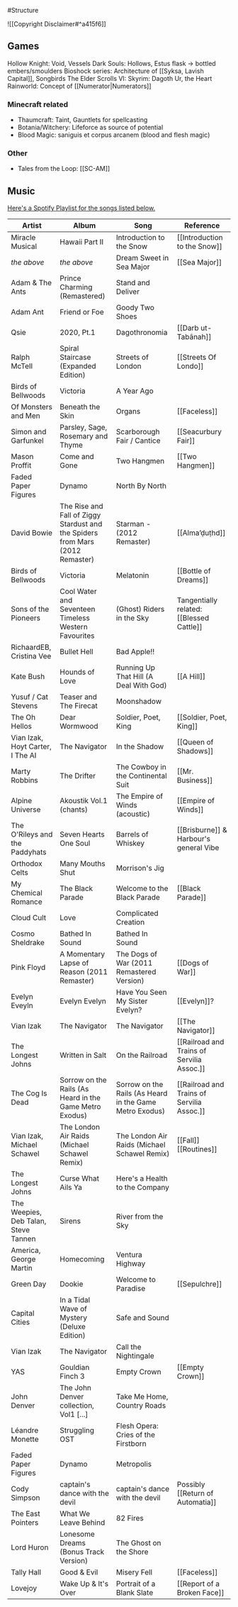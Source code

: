 #Structure 

![[Copyright Disclaimer#^a415f6]]
## Games
Hollow Knight: Void, Vessels
Dark Souls: Hollows, Estus flask -> bottled embers/smoulders
Bioshock series: Architecture of [[Syksa, Lavish Capital]], Songbirds
The Elder Scrolls VI: Skyrim: Dagoth Ur, the Heart
Rainworld: Concept of [[Numerator|Numerators]]
### Minecraft related
- Thaumcraft: Taint, Gauntlets for spellcasting
- Botania/Witchery: Lifeforce as source of potential 
- Blood Magic: saniguis et corpus arcanem (blood and flesh magic)
### Other
- Tales from the Loop: [[SC-AM]] 
## Music

[Here's a Spotify Playlist for the songs listed below.](https://open.spotify.com/playlist/2Oso7xXvVmf0vPEKlvLjv3?si=90ce088620154bd0)

| Artist                               | Album                                                                         | Song                                                    | Reference                                  |
| ------------------------------------ | ----------------------------------------------------------------------------- | ------------------------------------------------------- | ------------------------------------------ |
| Miracle Musical                      | Hawaii Part II                                                                | Introduction to the Snow                                | [[Introduction to the Snow]]               |
| *the above*                          | *the above*                                                                   | Dream Sweet in Sea Major                                | [[Sea Major]]                              |
| Adam & The Ants                      | Prince Charming (Remastered)                                                  | Stand and Deliver                                       |                                            |
| Adam Ant                             | Friend or Foe                                                                 | Goody Two Shoes                                         |                                            |
| Qsie                                 | 2020, Pt.1                                                                    | Dagothronomia                                           | [[Darb ut-Tabānah]]                        |
| Ralph McTell                         | Spiral Staircase (Expanded Edition)                                           | Streets of London                                       | [[Streets Of Londo]]                       |
| Birds of Bellwoods                   | Victoria                                                                      | A Year Ago                                              |                                            |
| Of Monsters and Men                  | Beneath the Skin                                                              | Organs                                                  | [[Faceless]]                               |
| Simon and Garfunkel                  | Parsley, Sage, Rosemary and Thyme                                             | Scarborough Fair / Cantice                              | [[Seacurbury Fair]]                        |
| Mason Proffit                        | Come and Gone                                                                 | Two Hangmen                                             | [[Two Hangmen]]                            |
| Faded Paper Figures                  | Dynamo                                                                        | North By North                                          |                                            |
| David Bowie                          | The Rise and Fall of Ziggy Stardust and the Spiders from Mars (2012 Remaster) | Starman - (2012 Remaster)                               | [[Alma’ḍuṭhd]]                             |
| Birds of Bellwoods                   | Victoria                                                                      | Melatonin                                               | [[Bottle of Dreams]]                       |
| Sons of the Pioneers                 | Cool Water and Seventeen Timeless Western Favourites                          | (Ghost) Riders in the Sky                               | Tangentially related: [[Blessed Cattle]]   |
| RichaardEB, Cristina Vee             | Bullet Hell                                                                   | Bad Apple!!                                             |                                            |
| Kate Bush                            | Hounds of Love                                                                | Running Up That Hill (A Deal With God)                  | [[A Hill]]                                 |
| Yusuf / Cat Stevens                  | Teaser and The Firecat                                                        | Moonshadow                                              |                                            |
| The Oh Hellos                        | Dear Wormwood                                                                 | Soldier, Poet, King                                     | [[Soldier, Poet, King]]                    |
| Vian Izak, Hoyt Carter, I The AI     | The Navigator                                                                 | In the Shadow                                           | [[Queen of Shadows]]                       |
| Marty Robbins                        | The Drifter                                                                   | The Cowboy in the Continental Suit                      | [[Mr. Business]]                           |
| Alpine Universe                      | Akoustik Vol.1 (chants)                                                       | The Empire of Winds (acoustic)                          | [[Empire of Winds]]                        |
| The O'Rileys and the Paddyhats       | Seven Hearts One Soul                                                         | Barrels of Whiskey                                      | [[Brisburne]] & Harbour's general Vibe     |
| Orthodox Celts                       | Many Mouths Shut                                                              | Morrison's Jig                                          |                                            |
| My Chemical Romance                  | The Black Parade                                                              | Welcome to the Black Parade                             | [[Black Parade]]                           |
| Cloud Cult                           | Love                                                                          | Complicated Creation                                    |                                            |
| Cosmo Sheldrake                      | Bathed In Sound                                                               | Bathed In Sound                                         |                                            |
| Pink Floyd                           | A Momentary Lapse of Reason (2011 Remaster)                                   | The Dogs of War (2011 Remastered Version)               | [[Dogs of War]]                            |
| Evelyn Eveyln                        | Evelyn Evelyn                                                                 | Have You Seen My Sister Evelyn?                         | [[Evelyn]]?                                |
| Vian Izak                            | The Navigator                                                                 | The Navigator                                           | [[The Navigator]]                          |
| The Longest Johns                    | Written in Salt                                                               | On the Railroad                                         | [[Railroad and Trains of Servilia Assoc.]] |
| The Cog Is Dead                      | Sorrow on the Rails (As Heard in the Game Metro Exodus)                       | Sorrow on the Rails (As Heard in the Game Metro Exodus) | [[Railroad and Trains of Servilia Assoc.]] |
| Vian Izak, Michael Schawel           | The London Air Raids (Michael Schawel Remix)                                  | The London Air Raids (Michael Schawel Remix)            | [[Fall]] [[Routines]]                      |
| The Longest Johns                    | Curse What Ails Ya                                                            | Here's a Health to the Company                          |                                            |
| The Weepies, Deb Talan, Steve Tannen | Sirens                                                                        | River from the Sky                                      |                                            |
| America, George Martin               | Homecoming                                                                    | Ventura Highway                                         |                                            |
| Green Day                            | Dookie                                                                        | Welcome to Paradise                                     | [[Sepulchre]]                              |
| Capital Cities                       | In a Tidal Wave of Mystery (Deluxe Edition)                                   | Safe and Sound                                          |                                            |
| Vian Izak                            | The Navigator                                                                 | Call the Nightingale                                    |                                            |
| YAS                                  | Gouldian Finch 3                                                              | Empty Crown                                             | [[Empty Crown]]                            |
| John Denver                          | The John Denver collection, Vol1 [...]                                        | Take Me Home, Country Roads                             |                                            |
| Léandre Monette                      | Struggling OST                                                                | Flesh Opera: Cries of the Firstborn                     |                                            |
| Faded Paper Figures                  | Dynamo                                                                        | Metropolis                                              |                                            |
| Cody Simpson                         | captain's dance with the devil                                                | captain's dance with the devil                          | Possibly [[Return of Automatia]]           |
| The East Pointers                    | What We Leave Behind                                                          | 82 Fires                                                |                                            |
| Lord Huron                           | Lonesome Dreams (Bonus Track Version)                                         | The Ghost on the Shore                                  |                                            |
| Tally Hall                           | Good & Evil                                                                   | Misery Fell                                             | [[Faceless]]                               |
| Lovejoy                              | Wake Up & It's Over                                                           | Portrait of a Blank Slate                               | [[Report of a Broken Face]]                |
